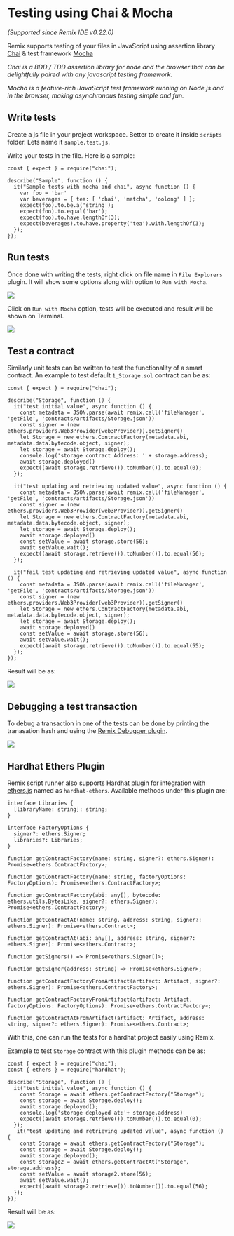Testing using Chai & Mocha
===================

_(Supported since Remix IDE v0.22.0)_

Remix supports testing of your files in JavaScript using assertion library [Chai](https://www.chaijs.com/) & test framework [Mocha](https://mochajs.org/)

_Chai is a BDD / TDD assertion library for node and the browser that can be delightfully paired with any javascript testing framework._

_Mocha is a feature-rich JavaScript test framework running on Node.js and in the browser, making asynchronous testing simple and fun._

## Write tests

Create a js file in your project workspace. Better to create it inside `scripts` folder. Lets name it `sample.test.js`.

Write your tests in the file. Here is a sample:

```
const { expect } = require("chai");

describe("Sample", function () {
  it("Sample tests with mocha and chai", async function () {
    var foo = 'bar'
    var beverages = { tea: [ 'chai', 'matcha', 'oolong' ] };
    expect(foo).to.be.a('string');
    expect(foo).to.equal('bar');
    expect(foo).to.have.lengthOf(3);
    expect(beverages).to.have.property('tea').with.lengthOf(3);
  });
});
```

## Run tests

Once done with writing the tests, right click on file name in `File Explorers` plugin. It will show some options along with option to `Run with Mocha`.

![](images/run_with_mocha_option.png)

Click on `Run with Mocha` option, tests will be executed and result will be shown on Terminal.

![](images/run_with_mocha_result.png)

## Test a contract

Similarly unit tests can be written to test the functionality of a smart contract. An example to test default `1_Storage.sol` contract can be as:

```
const { expect } = require("chai");

describe("Storage", function () {
  it("test initial value", async function () {
    const metadata = JSON.parse(await remix.call('fileManager', 'getFile', 'contracts/artifacts/Storage.json'))
    const signer = (new ethers.providers.Web3Provider(web3Provider)).getSigner()
    let Storage = new ethers.ContractFactory(metadata.abi, metadata.data.bytecode.object, signer);
    let storage = await Storage.deploy();
    console.log('storage contract Address: ' + storage.address);
    await storage.deployed()
    expect((await storage.retrieve()).toNumber()).to.equal(0);
  });

  it("test updating and retrieving updated value", async function () {
    const metadata = JSON.parse(await remix.call('fileManager', 'getFile', 'contracts/artifacts/Storage.json'))
    const signer = (new ethers.providers.Web3Provider(web3Provider)).getSigner()
    let Storage = new ethers.ContractFactory(metadata.abi, metadata.data.bytecode.object, signer);
    let storage = await Storage.deploy();
    await storage.deployed()
    const setValue = await storage.store(56);
    await setValue.wait();
    expect((await storage.retrieve()).toNumber()).to.equal(56);
  });

  it("fail test updating and retrieving updated value", async function () {
    const metadata = JSON.parse(await remix.call('fileManager', 'getFile', 'contracts/artifacts/Storage.json'))
    const signer = (new ethers.providers.Web3Provider(web3Provider)).getSigner()
    let Storage = new ethers.ContractFactory(metadata.abi, metadata.data.bytecode.object, signer);
    let storage = await Storage.deploy();
    await storage.deployed()
    const setValue = await storage.store(56);
    await setValue.wait();
    expect((await storage.retrieve()).toNumber()).to.equal(55);
  });
});
```

Result will be as:

![](images/run_with_mocha_storage_test.png)

## Debugging a test transaction

To debug a transaction in one of the tests can be done by printing the tranasation hash and using the [Remix Debugger plugin](https://remix-ide.readthedocs.io/en/latest/tutorial_debug.html).

![](images/run_with_mocha_print_hash.png)

## Hardhat Ethers Plugin

Remix script runner also supports Hardhat plugin for integration with [ethers.js](https://github.com/ethers-io/ethers.js/) named as `hardhat-ethers`. Available methods under this plugin are:

```
interface Libraries {
  [libraryName: string]: string;
}

interface FactoryOptions {
  signer?: ethers.Signer;
  libraries?: Libraries;
}

function getContractFactory(name: string, signer?: ethers.Signer): Promise<ethers.ContractFactory>;

function getContractFactory(name: string, factoryOptions: FactoryOptions): Promise<ethers.ContractFactory>;

function getContractFactory(abi: any[], bytecode: ethers.utils.BytesLike, signer?: ethers.Signer): Promise<ethers.ContractFactory>;

function getContractAt(name: string, address: string, signer?: ethers.Signer): Promise<ethers.Contract>;

function getContractAt(abi: any[], address: string, signer?: ethers.Signer): Promise<ethers.Contract>;

function getSigners() => Promise<ethers.Signer[]>;

function getSigner(address: string) => Promise<ethers.Signer>;

function getContractFactoryFromArtifact(artifact: Artifact, signer?: ethers.Signer): Promise<ethers.ContractFactory>;

function getContractFactoryFromArtifact(artifact: Artifact, factoryOptions: FactoryOptions): Promise<ethers.ContractFactory>;

function getContractAtFromArtifact(artifact: Artifact, address: string, signer?: ethers.Signer): Promise<ethers.Contract>;
```

With this, one can run the tests for a hardhat project easily using Remix.

Example to test `Storage` contract with this plugin methods can be as:

```
const { expect } = require("chai");
const { ethers } = require("hardhat");

describe("Storage", function () {
  it("test initial value", async function () {
    const Storage = await ethers.getContractFactory("Storage");
    const storage = await Storage.deploy();
    await storage.deployed();
    console.log('storage deployed at:'+ storage.address)
    expect((await storage.retrieve()).toNumber()).to.equal(0);
  });
   it("test updating and retrieving updated value", async function () {
    const Storage = await ethers.getContractFactory("Storage");
    const storage = await Storage.deploy();
    await storage.deployed();
    const storage2 = await ethers.getContractAt("Storage", storage.address);
    const setValue = await storage2.store(56);
    await setValue.wait();
    expect((await storage2.retrieve()).toNumber()).to.equal(56);
  });
});
```
Result will be as:

![](images/run_with_mocha_hhethers.png)


